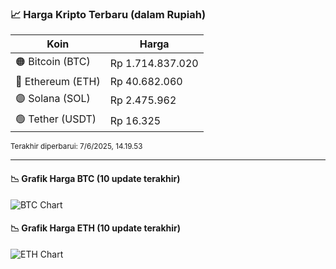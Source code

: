 

<!-- HARGA_KRIPTO -->
### 📈 Harga Kripto Terbaru (dalam Rupiah)

| Koin     | Harga         |
|----------|---------------|
| 🟠 Bitcoin (BTC)   | Rp 1.714.837.020 |
| 🔵 Ethereum (ETH)  | Rp 40.682.060 |
| 🟣 Solana (SOL)    | Rp 2.475.962 |
| 🟢 Tether (USDT)   | Rp 16.325 |

<sub>Terakhir diperbarui: 7/6/2025, 14.19.53</sub>

---

#### 📉 Grafik Harga BTC (10 update terakhir)
![BTC Chart](https://quickchart.io/chart?c=%7B%22type%22%3A%22line%22%2C%22data%22%3A%7B%22labels%22%3A%5B%2205%3A27%3A03%22%2C%2205%3A40%3A54%22%2C%2205%3A52%3A20%22%2C%2206%3A19%3A08%22%2C%2206%3A44%3A20%22%2C%2206%3A55%3A48%22%2C%2207%3A19%3A53%22%5D%2C%22datasets%22%3A%5B%7B%22label%22%3A%22Bitcoin%22%2C%22data%22%3A%5B1710872759%2C1710850506%2C1712130418%2C1711959633%2C1711822846%2C1714871383%2C1714837020%5D%2C%22fill%22%3Afalse%2C%22borderColor%22%3A%22blue%22%2C%22tension%22%3A0.1%7D%5D%7D%7D)

#### 📉 Grafik Harga ETH (10 update terakhir)
![ETH Chart](https://quickchart.io/chart?c=%7B%22type%22%3A%22line%22%2C%22data%22%3A%7B%22labels%22%3A%5B%2205%3A27%3A03%22%2C%2205%3A40%3A54%22%2C%2205%3A52%3A20%22%2C%2206%3A19%3A08%22%2C%2206%3A44%3A20%22%2C%2206%3A55%3A48%22%2C%2207%3A19%3A53%22%5D%2C%22datasets%22%3A%5B%7B%22label%22%3A%22Ethereum%22%2C%22data%22%3A%5B40614099%2C40611295%2C40660257%2C40665856%2C40601690%2C40649694%2C40682060%5D%2C%22fill%22%3Afalse%2C%22borderColor%22%3A%22blue%22%2C%22tension%22%3A0.1%7D%5D%7D%7D)

<!-- /HARGA_KRIPTO -->